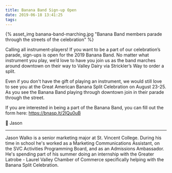 ```yaml
---
title: Banana Band Sign-up Open
date: 2019-06-18 13:41:25
tags:
---
```


{% asset_img banana-band-marching.jpg "Banana Band members parade through the streets of the celebration" %}

Calling all instrument-players! If you want to be a part of our celebration’s parade, sign-ups is open for the 2019 Banana Band. No matter what instrument you play, we’d love to have you join us as the band marches around downtown on their way to Valley Dairy via Strickler’s Way to order a split.<!-- more -->

Even if you don't have the gift of playing an instrument, we would still love to see you at the Great American Banana Split Celebration on August 23-25. As you see the Banana Band playing through downtown join in their parade through the street.

If you are interested in being a part of the Banana Band, you can fill out the form here: https://bnasp.lt/2IQu0uB

🍌 Jason

---
Jason Walko is a senior marketing major at St. Vincent College. During his time in school he's worked as a Marketing Communications Assistant, on the SVC Activities Programming Board, and as an Admissions Ambassador. He's spending part of his summer doing an internship with the Greater Latrobe - Laurel Valley Chamber of Commerce specifically helping with the Banana Split Celebration.